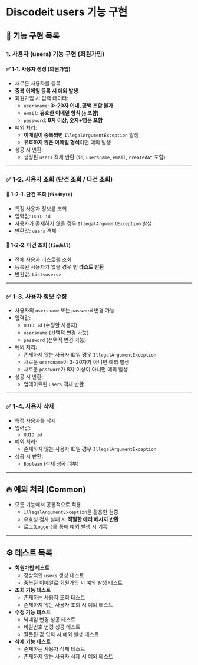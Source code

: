 # Discodeit  users 기능 구현

## 📌 기능 구현 목록

### 1. 사용자 (users) 기능 구현 (회원가입)

#### ✅ 1-1. 사용자 생성 (회원가입)
- 새로운 사용자를 등록
- **중복 이메일 등록 시 예외 발생**
- 회원가입 시 입력 데이터:
    - `usersname`: **3~20자 이내, 공백 포함 불가**
    - `email`: **유효한 이메일 형식 (`@` 포함)**
    - `password`: **8자 이상, 숫자+영문 포함**
- 예외 처리:
    - **이메일이 중복되면** `IllegalArgumentException` 발생
    - **유효하지 않은 이메일 형식**이면 예외 발생
- 성공 시 반환:
    - 생성된 `users` 객체 반환 (`id`, `usersname`, `email`, `createdAt` 포함)

---

### ✅ 1-2. 사용자 조회 (단건 조회 / 다건 조회)
#### 🔹 1-2-1. 단건 조회 (`findById`)
- 특정 사용자 정보를 조회
- 입력값: `UUID id`
- 사용자가 존재하지 않을 경우 `IllegalArgumentException` 발생
- 반환값: `users` 객체

#### 🔹 1-2-2. 다건 조회 (`findAll`)
- 전체 사용자 리스트를 조회
- 등록된 사용자가 없을 경우 **빈 리스트 반환**
- 반환값: `List<users>`

---

### ✅ 1-3. 사용자 정보 수정
- 사용자의 `usersname` 또는 `password` 변경 가능
- 입력값:
    - `UUID id` (수정할 사용자)
    - `usersname` (선택적 변경 가능)
    - `password` (선택적 변경 가능)
- 예외 처리:
    - 존재하지 않는 사용자 ID일 경우 `IllegalArgumentException`
    - 새로운 `usersname`이 3~20자가 아니면 예외 발생
    - 새로운 `password`가 8자 이상이 아니면 예외 발생
- 성공 시 반환:
    - 업데이트된 `users` 객체 반환

---

### ✅ 1-4. 사용자 삭제
- 특정 사용자를 삭제
- 입력값:
    - `UUID id`
- 예외 처리:
    - 존재하지 않는 사용자 ID일 경우 `IllegalArgumentException`
- 성공 시 반환:
    - `Boolean` (삭제 성공 여부)

---

## 🔥 예외 처리 (Common)
- 모든 기능에서 공통적으로 적용
    - `IllegalArgumentException`을 활용한 검증
    - 유효성 검사 실패 시 **적절한 에러 메시지 반환**
    - 로그(`Logger`)를 통해 예외 발생 시 기록

---

## ⚙️ 테스트 목록
- **회원가입 테스트**
    - 정상적인 `users` 생성 테스트
    - 중복된 이메일로 회원가입 시 예외 발생 테스트
- **조회 기능 테스트**
    - 존재하는 사용자 조회 테스트
    - 존재하지 않는 사용자 조회 시 예외 테스트
- **수정 기능 테스트**
    - 닉네임 변경 성공 테스트
    - 비밀번호 변경 성공 테스트
    - 잘못된 값 입력 시 예외 발생 테스트
- **삭제 기능 테스트**
    - 존재하는 사용자 삭제 테스트
    - 존재하지 않는 사용자 삭제 시 예외 테스트
